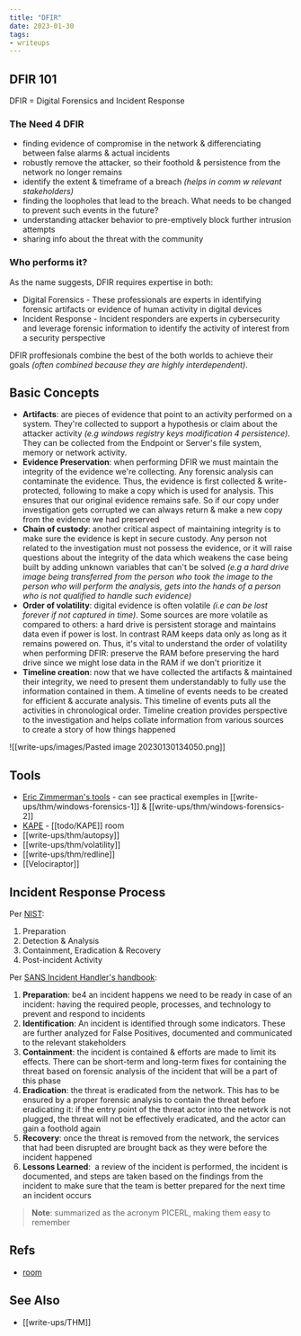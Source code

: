 ```yaml
---
title: "DFIR"
date: 2023-01-30
tags:
- writeups
---
```


## DFIR 101

DFIR = Digital Forensics and Incident Response

### The Need 4 DFIR
- finding evidence of compromise in the network & differenciating between false alarms & actual incidents
- robustly remove the attacker, so their foothold & persistence from the network no longer remains
- identify the extent & timeframe of a breach *(helps in comm w relevant stakeholders)*
- finding the loopholes that lead to the breach. What needs to be changed to prevent such events in the future?
- understanding attacker behavior to pre-emptively block further intrusion attempts
- sharing info about the threat with the community

### Who performs it?
As the name suggests, DFIR requires expertise in both:
- Digital Forensics - These professionals are experts in identifying forensic artifacts or evidence of human activity in digital devices
- Incident Response - Incident responders are experts in cybersecurity and leverage forensic information to identify the activity of interest from a security perspective

DFIR proffesionals combine the best of the both worlds to achieve their goals *(often combined because they are highly interdependent)*.


## Basic Concepts

- **Artifacts**: are pieces of evidence that point to an activity performed on a system. They're collected to support a hypothesis or claim about the attacker activity *(e.g windows registry keys modification 4 persistence)*. They can be collected from the Endpoint or Server's file system, memory or network activity.
- **Evidence Preservation**: when performing DFIR we must maintain the integrity of the evidence we're collecting. Any forensic analysis can contaminate the evidence. Thus, the evidence is first collected & write-protected, following to make a copy which is used for analysis. This ensures that our original evidence remains safe. So if our copy under investigation gets corrupted we can always return & make a new copy from the evidence we had preserved
- **Chain of custody**: another critical aspect of maintaining integrity is to make sure the evidence is kept in secure custody. Any person not related to the investigation must not possess the evidence, or it will raise questions about the integrity of the data which weakens the case being built by adding unknown variables that can't be solved *(e.g a hard drive image being transferred from the person who took the image to the person who will perform the analysis, gets into the hands of a person who is not qualified to handle such evidence)*
- **Order of volatility**: digital evidence is often volatile *(i.e can be lost forever if not captured in time)*. Some sources are more volatile as compared to others: a hard drive is persistent storage and maintains data even if power is lost. In contrast RAM keeps data only as long as it remains powered on. Thus, it's vital to understand the order of volatility when performing DFIR: preserve the RAM before preserving the hard drive since we might lose data in the RAM if we don't prioritize it
- **Timeline creation**: now that we have collected the artifacts & maintained their integrity, we need to present them understandably to fully use the information contained in them. A timeline of events needs to be created for efficient & accurate analysis. This timeline of events puts all the activities in chronological order. Timeline creation provides perspective to the investigation and helps collate information from various sources to create a story of how things happened

![[write-ups/images/Pasted image 20230130134050.png]]


## Tools
- [Eric Zimmerman's tools](https://ericzimmerman.github.io/#!index.md) - can see practical exemples in [[write-ups/thm/windows-forensics-1]] & [[write-ups/thm/windows-forensics-2]]
- [KAPE](https://www.kroll.com/en/services/cyber-risk/incident-response-litigation-support/kroll-artifact-parser-extractor-kape) - [[todo/KAPE]] room
- [[write-ups/thm/autopsy]]
- [[write-ups/thm/volatility]]
- [[write-ups/thm/redline]]
- [[Velociraptor]]

## Incident Response Process

Per [NIST](https://nvlpubs.nist.gov/nistpubs/SpecialPublications/NIST.SP.800-61r2.pdf):
1. Preparation
2. Detection & Analysis
3. Containment, Eradication & Recovery
4. Post-incident Activity

Per [SANS Incident Handler's handbook](https://www.sans.org/white-papers/33901/):
1. **Preparation**: be4 an incident happens we need to be ready in case of an incident: having the required people, processes, and technology to prevent and respond to incidents
2. **Identification**: An incident is identified through some indicators. These are further analyzed for False Positives, documented and communicated to the relevant stakeholders
4. **Containment**: the incident is contained & efforts are made to limit its effects. There can be short-term and long-term fixes for containing the threat based on forensic analysis of the incident that will be a part of this phase
5. **Eradication**: the threat is eradicated from the network. This has to be ensured by a proper forensic analysis to contain the threat before eradicating it: if the entry point of the threat actor into the network is not plugged, the threat will not be effectively eradicated, and the actor can gain a foothold again
6. **Recovery**: once the threat is removed from the network, the services that had been disrupted are brought back as they were before the incident happened
7. **Lessons Learned**:  a review of the incident is performed, the incident is documented, and steps are taken based on the findings from the incident to make sure that the team is better prepared for the next time an incident occurs

> **Note**: summarized as the acronym PICERL, making them easy to remember

## Refs
- [room](https://tryhackme.com/room/introductoryroomdfirmodule)

## See Also
- [[write-ups/THM]]
